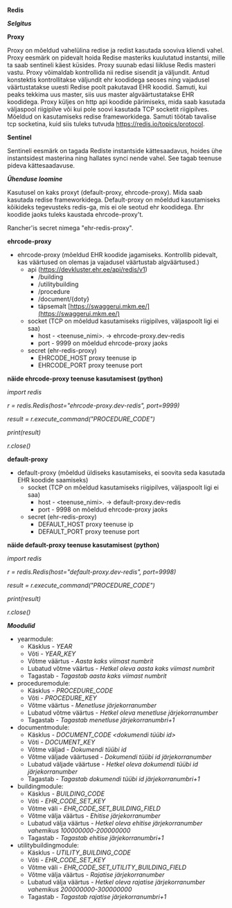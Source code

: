 **Redis**

***Selgitus***

**Proxy**

Proxy on mõeldud vahelülina redise ja redist kasutada sooviva kliendi vahel. Proxy eesmärk on pidevalt hoida Redise masteriks kuulutatud instantsi, mille ta saab sentineli käest küsides.
Proxy suunab edasi liikluse Redis masteri vastu. Proxy võimaldab kontrollida nii redise sisendit ja väljundit.
Antud konstektis kontrollitakse väljundit ehr koodidega seoses ning vajadusel väärtustatakse uuesti Redise poolt pakutavad EHR koodid.
Samuti, kui peaks tekkima uus master, siis uus master algväärtustatakse EHR koodidega. Proxy küljes on http api koodide pärimiseks, mida saab kasutada väljaspool riigipilve või kui pole soovi kasutada
TCP socketit riigipilves.
Mõeldud on kasutamiseks redise frameworkidega. Samuti töötab tavalise tcp socketina, kuid siis tuleks tutvuda https://redis.io/topics/protocol.

**Sentinel**

Sentineli eesmärk on tagada Rediste instantside kättesaadavus, hoides ühe instantsidest masterina ning hallates synci nende vahel. See tagab teenuse pideva kättesaadavuse.

***Ühenduse loomine***

Kasutusel on kaks proxyt (default-proxy, ehrcode-proxy). Mida saab kasutada redise frameworkidega. Default-proxy on mõeldud kasutamiseks kõikideks tegevusteks redis-ga, mis ei ole seotud ehr koodidega. Ehr koodide jaoks tuleks kaustada ehrcode-proxy't.

Rancher'is secret nimega "ehr-redis-proxy".

**ehrcode-proxy**
* ehrcode-proxy (mõeldud EHR koodide jagamiseks. Kontrollib pidevalt, kas väärtused on olemas ja vajadusel väärtustab algväärtused.)
    * api (https://devkluster.ehr.ee/api/redis/v1)
        * /building
        * /utilitybuilding
        * /procedure
        * /document/{doty}
        * täpsemalt [https://swaggerui.mkm.ee/](https://swaggerui.mkm.ee/)
    * socket (TCP on mõeldud kasutamiseks riigipilves, väljaspoolt ligi ei saa)
        *  host - <teenuse_nimi>.<namespace> -> ehrcode-proxy.dev-redis
        *  port - 9999 on mõeldud ehrcode-proxy jaoks
    * secret (ehr-redis-proxy)
        * EHRCODE_HOST proxy teenuse ip
        * EHRCODE_PORT proxy teenuse port
    
**näide ehrcode-proxy teenuse kasutamisest (python)**

*import redis*

*r = redis.Redis(host="ehrcode-proxy.dev-redis", port=9999)*

*result = r.execute_command("PROCEDURE_CODE")*

*print(result)*

*r.close()*

**default-proxy**
* default-proxy (mõeldud üldiseks kasutamiseks, ei soovita seda kasutada EHR koodide saamiseks)
    * socket (TCP on mõeldud kasutamiseks riigipilves, väljaspoolt ligi ei saa)
        *  host - <teenuse_nimi>.<namespace> -> default-proxy.dev-redis
        *  port - 9998 on mõeldud ehrcode-proxy jaoks
    * secret (ehr-redis-proxy)
        * DEFAULT_HOST proxy teenuse ip
        * DEFAULT_PORT proxy teenuse port  
    
**näide default-proxy teenuse kasutamisest (python)**

*import redis*

*r = redis.Redis(host="default-proxy.dev-redis", port=9998)*

*result = r.execute_command("PROCEDURE_CODE")*

*print(result)*

*r.close()*

***Moodulid***
* yearmodule:
    * Käsklus - *YEAR*
    * Võti - *YEAR_KEY*
    * Võtme väärtus - *Aasta kaks viimast numbrit*
    * Lubatud võtme väärtus - *Hetkel oleva aasta kaks viimast numbrit*
    * Tagastab - *Tagastab aasta kaks viimast numbrit*
* proceduremodule:
    * Käsklus - *PROCEDURE_CODE*
    * Võti - *PROCEDURE_KEY*
    * Võtme väärtus - *Menetluse järjekorranumber*
    * Lubatud võtme väärtus - *Hetkel oleva menetluse järjekorranumber*
    * Tagastab - *Tagastab menetluse järjekorranumbri+1*
* documentmodule:
    * Käsklus - *DOCUMENT_CODE <dokumendi tüübi id>*
    * Võti - *DOCUMENT_KEY*
    * Võtme väljad - *Dokumendi tüübi id*
    * Võtme väljade väärtused - *Dokumendi tüübi id järjekorranumber*
    * Lubatud väljade väärtuse - *Hetkel oleva dokumendi tüübi id järjekorranumber*
    * Tagastab - *Tagastab dokumendi tüübi id järjekorranumbri+1*
* buildingmodule:
    * Käsklus - *BUILDING_CODE*
    * Võti - *EHR_CODE_SET_KEY*
    * Võtme väli - *EHR_CODE_SET_BUILDING_FIELD*
    * Võtme välja väärtus - *Ehitise järjekorranumber*
    * Lubatud välja väärtus - *Hetkel oleva ehitise järjekorranumber vahemikus 100000000-200000000*
    * Tagastab - *Tagastab ehitise järjekorranumbri+1*
* utilitybuildingmodule:
    * Käsklus - *UTILITY_BUILDING_CODE*
    * Võti - *EHR_CODE_SET_KEY*
    * Võtme väli - *EHR_CODE_SET_UTILITY_BUILDING_FIELD*
    * Võtme välja väärtus - *Rajatise järjekorranumber*
    * Lubatud välja väärtus - *Hetkel oleva rajatise järjekorranumber vahemikus 200000000-300000000*
    * Tagastab - *Tagastab rajatise järjekorranumbri+1*